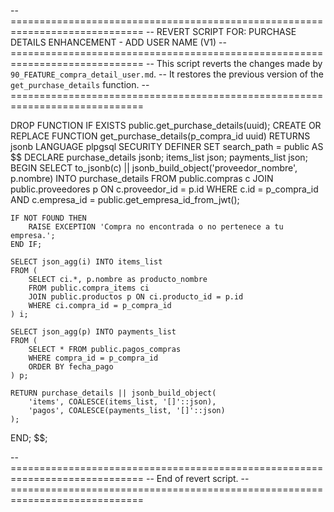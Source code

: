 -- =============================================================================
-- REVERT SCRIPT FOR: PURCHASE DETAILS ENHANCEMENT - ADD USER NAME (V1)
-- =============================================================================
-- This script reverts the changes made by `90_FEATURE_compra_detail_user.md`.
-- It restores the previous version of the `get_purchase_details` function.
-- =============================================================================

DROP FUNCTION IF EXISTS public.get_purchase_details(uuid);
CREATE OR REPLACE FUNCTION get_purchase_details(p_compra_id uuid)
RETURNS jsonb
LANGUAGE plpgsql
SECURITY DEFINER
SET search_path = public
AS $$
DECLARE
    purchase_details jsonb;
    items_list json;
    payments_list json;
BEGIN
    SELECT to_jsonb(c) || jsonb_build_object('proveedor_nombre', p.nombre)
    INTO purchase_details
    FROM public.compras c
    JOIN public.proveedores p ON c.proveedor_id = p.id
    WHERE c.id = p_compra_id AND c.empresa_id = public.get_empresa_id_from_jwt();

    IF NOT FOUND THEN
        RAISE EXCEPTION 'Compra no encontrada o no pertenece a tu empresa.';
    END IF;

    SELECT json_agg(i) INTO items_list
    FROM (
        SELECT ci.*, p.nombre as producto_nombre
        FROM public.compra_items ci
        JOIN public.productos p ON ci.producto_id = p.id
        WHERE ci.compra_id = p_compra_id
    ) i;

    SELECT json_agg(p) INTO payments_list
    FROM (
        SELECT * FROM public.pagos_compras
        WHERE compra_id = p_compra_id
        ORDER BY fecha_pago
    ) p;

    RETURN purchase_details || jsonb_build_object(
        'items', COALESCE(items_list, '[]'::json),
        'pagos', COALESCE(payments_list, '[]'::json)
    );
END;
$$;


-- =============================================================================
-- End of revert script.
-- =============================================================================
